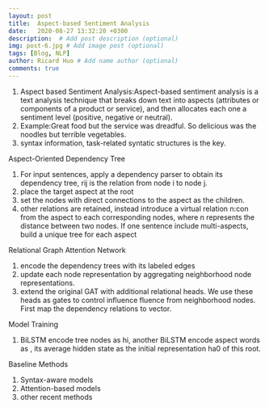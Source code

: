 ```yaml
---
layout: post
title:  Aspect-based Sentiment Analysis
date:   2020-08-27 13:32:20 +0300
description:  # Add post description (optional)
img: post-6.jpg # Add image post (optional)
tags: [Blog, NLP]
author: Ricard Huo # Add name author (optional)
comments: true
---
```

1. Aspect based Sentiment Analysis:Aspect-based sentiment analysis is a text analysis technique that breaks down text into aspects (attributes or components of a product or service), and then allocates each one a sentiment level (positive, negative or neutral).
2. Example:Great food but the service was dreadful.
   So delicious was the noodles but terrible vegetables.
3. syntax information, task-related syntatic structures is the key.

Aspect-Oriented Dependency Tree
1. For input sentences, apply a dependency parser to obtain its dependency tree, rij is the relation from node i to node j. 
2. place the target aspect at the root
3. set the nodes with direct connections to the aspect as the children.
4. other relations are retained, instead introduce a virtual relation n:con from the aspect to each corresponding nodes, where n represents the distance between two nodes. If one sentence include multi-aspects, build a unique tree for each aspect

Relational Graph Attention Network
1. encode the dependency trees with its labeled edges
2. update each node representation by aggregating neighborhood node representations.
3. extend the original GAT with additional relational heads. We use these heads as gates to control influence fluence from neighborhood nodes. First map the dependency relations to vector.

Model Training
1. BiLSTM encode tree nodes as hi, another BiLSTM encode aspect words as , its average hidden state as the initial representation ha0 of this root.

Baseline Methods
1. Syntax-aware models
2. Attention-based models
3. other recent methods